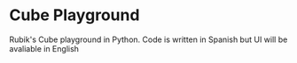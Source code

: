 # Cube Playground
Rubik's Cube playground in Python. Code is written in Spanish but UI will be avaliable in English
